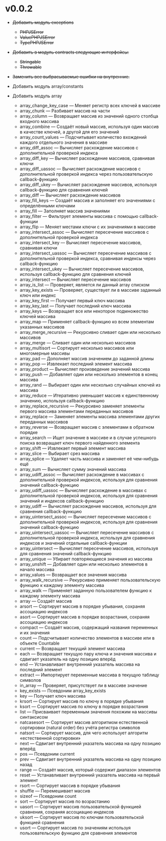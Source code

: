 # v0.0.2

-   ~~Добавить модуль exceptions~~

    -   ~~PHPJSError~~
    -   ~~ValuePHPJSError~~
    -   ~~TypePHPJSError~~

-   ~~Добавить в модуль contracts следующие интерфейсы:~~

    -   ~~Stringable~~
    -   ~~Throwable~~

-   ~~Заменить все выбрасываемые ошибки на внутренние.~~

-   Добавить модуль array/constants

-   Добавить модуль array

    -   array_change_key_case — Меняет регистр всех ключей в массиве
    -   array_chunk — Разбивает массив на части
    -   array_column — Возвращает массив из значений одного столбца входного массива
    -   array_combine — Создаёт новый массив, используя один массив в качестве ключей, а другой для
        его значений
    -   array_count_values — Подсчитывает количество вхождений каждого отдельного значения в массиве
    -   array_diff_assoc — Вычисляет расхождение массивов с дополнительной проверкой индекса
    -   array_diff_key — Вычисляет расхождение массивов, сравнивая ключи
    -   array_diff_uassoc — Вычисляет расхождение массивов с дополнительной проверкой индекса через
        пользовательскую callback-функцию
    -   array_diff_ukey — Вычисляет расхождение массивов, используя callback-функцию для сравнения
        ключей
    -   array_diff — Вычисляет расхождение массивов
    -   array_fill_keys — Создаёт массив и заполняет его значениями с определёнными ключами
    -   array_fill — Заполняет массив значениями
    -   array_filter — Фильтрует элементы массива с помощью callback-функции
    -   array_flip — Меняет местами ключи с их значениями в массиве
    -   array_intersect_assoc — Вычисляет пересечение массивов с дополнительной проверкой индекса
    -   array_intersect_key — Вычисляет пересечение массивов, сравнивая ключи
    -   array_intersect_uassoc — Вычисляет пересечение массивов с дополнительной проверкой индекса,
        сравнивая индексы через callback-функцию
    -   array_intersect_ukey — Вычисляет пересечение массивов, используя callback-функцию для
        сравнения ключей
    -   array_intersect — Вычисляет пересечение массивов
    -   array_is_list — Проверяет, является ли данный array списком
    -   array_key_exists — Проверяет, существует ли в массиве заданный ключ или индекс
    -   array_key_first — Получает первый ключ массива
    -   array_key_last — Получает последний ключ массива
    -   array_keys — Возвращает все или некоторое подмножество ключей массива
    -   array_map — Применяет callback-функцию ко всем элементам указанных массивов
    -   array_merge_recursive — Рекурсивно сливает один или несколько массивов
    -   array_merge — Сливает один или несколько массивов
    -   array_multisort — Сортирует несколько массивов или многомерные массивы
    -   array_pad — Дополняет массив значением до заданной длины
    -   array_pop — Извлекает последний элемент массива
    -   array_product — Вычисляет произведение значений массива
    -   array_push — Добавляет один или несколько элементов в конец массива
    -   array_rand — Выбирает один или несколько случайных ключей из массива
    -   array_reduce — Итеративно уменьшает массив к единственному значению, используя
        callback-функцию
    -   array_replace_recursive — Рекурсивно заменяет элементы первого массива элементами переданных
        массивов
    -   array_replace — Заменяет элементы массива элементами других переданных массивов
    -   array_reverse — Возвращает массив с элементами в обратном порядке
    -   array_search — Ищет значение в массиве и в случае успешного поиска возвращает ключ первого
        найденного элемента
    -   array_shift — Извлекает первый элемент массива
    -   array_slice — Выбирает срез массива
    -   array_splice — Удаляет часть массива и заменяет её чем-нибудь ещё
    -   array_sum — Вычисляет сумму значений массива
    -   array_udiff_assoc — Вычисляет расхождение в массивах с дополнительной проверкой индексов,
        используя для сравнения значений callback-функцию
    -   array_udiff_uassoc — Вычисляет расхождение в массивах с дополнительной проверкой индексов,
        используя для сравнения значений и индексов callback-функцию
    -   array_udiff — Вычисляет расхождение массивов, используя для сравнения callback-функцию
    -   array_uintersect_assoc — Вычисляет пересечение массивов с дополнительной проверкой индексов,
        используя для сравнения значений callback-функцию
    -   array_uintersect_uassoc — Вычисляет пересечение массивов с дополнительной проверкой индекса,
        используя для сравнения индексов и значений отдельные callback-функции
    -   array_uintersect — Вычисляет пересечение массивов, используя для сравнения значений
        callback-функцию
    -   array_unique — Убирает повторяющиеся значения из массива
    -   array_unshift — Добавляет один или несколько элементов в начало массива
    -   array_values — Возвращает все значения массива
    -   array_walk_recursive — Рекурсивно применяет пользовательскую функцию к каждому элементу
        массива
    -   array_walk — Применяет заданную пользователем функцию к каждому элементу массива
    -   array — Создаёт массив
    -   arsort — Сортирует массив в порядке убывания, сохраняя ассоциацию индексов
    -   asort — Сортирует массив в порядке возрастания, сохраняя ассоциацию индексов
    -   compact — Создаёт массив, содержащий названия переменных и их значения
    -   count — Подсчитывает количество элементов в массиве или в объекте Countable
    -   current — Возвращает текущий элемент массива
    -   each — Возвращает текущую пару ключа и значения массива и сдвигает указатель на одну позицию
        вперёд
    -   end — Устанавливает внутренний указатель массива на последний элемент
    -   extract — Импортирует переменные массива в текущую таблицу символов
    -   in_array — Проверяет, присутствует ли в массиве значение
    -   key_exists — Псевдоним array_key_exists
    -   key — Получает ключ массива
    -   krsort — Сортирует массив по ключу в порядке убывания
    -   ksort — Сортирует массив по ключу в порядке возрастания
    -   list — Присваивает переменным значения похожим на массивы синтаксисом
    -   natcasesort — Сортирует массив алгоритмом естественной сортировки (natural order) без учёта
        регистра символов
    -   natsort — Сортирует массив, для чего использует алгоритм «естественной сортировки»
    -   next — Сдвигает внутренний указатель массива на одну позицию вперёд
    -   pos — Псевдоним current
    -   prev — Сдвигает внутренний указатель массива на одну позицию назад
    -   range — Создаёт массив, который содержит диапазон элементов
    -   reset — Устанавливает внутренний указатель массива на первый элемент
    -   rsort — Сортирует массив в порядке убывания
    -   shuffle — Перемешивает массив
    -   sizeof — Псевдоним count
    -   sort — Сортирует массив по возрастанию
    -   uasort — Сортирует массив пользовательской функцией сравнения, сохраняя ассоциацию индексов
    -   uksort — Сортирует массив по ключам пользовательской функцией сравнения
    -   usort — Сортирует массив по значениям используя пользовательскую функцию для сравнения
        элементов

